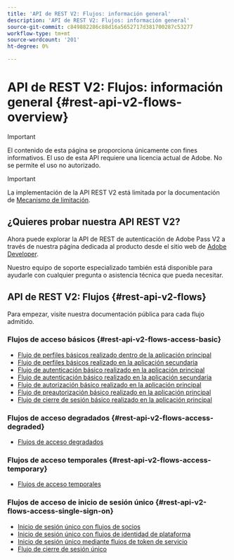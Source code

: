 ```yaml
---
title: 'API de REST V2: Flujos: información general'
description: 'API de REST V2: Flujos: información general'
source-git-commit: c849882286c88d16a5652717d381700287c53277
workflow-type: tm+mt
source-wordcount: '201'
ht-degree: 0%

---
```



# API de REST V2: Flujos: información general {#rest-api-v2-flows-overview}

>[!IMPORTANT]
>
> El contenido de esta página se proporciona únicamente con fines informativos. El uso de esta API requiere una licencia actual de Adobe. No se permite el uso no autorizado.

>[!IMPORTANT]
>
> La implementación de la API REST V2 está limitada por la documentación de [Mecanismo de limitación](/help/authentication/throttling-mechanism.md).

## ¿Quieres probar nuestra API REST V2?

Ahora puede explorar la API de REST de autenticación de Adobe Pass V2 a través de nuestra página dedicada al producto desde el sitio web de [Adobe Developer](https://developer.adobe.com/adobe-pass/).

Nuestro equipo de soporte especializado también está disponible para ayudarle con cualquier pregunta o asistencia técnica que pueda necesitar.

## API de REST V2: Flujos {#rest-api-v2-flows}

Para empezar, visite nuestra documentación pública para cada flujo admitido.

### Flujos de acceso básicos {#rest-api-v2-flows-access-basic}

* [Flujo de perfiles básicos realizado dentro de la aplicación principal](./basic-access-flows/rest-api-v2-basic-profiles-primary-application-flow.md)
* [Flujo de perfiles básicos realizado en la aplicación secundaria](./basic-access-flows/rest-api-v2-basic-profiles-secondary-application-flow.md)
* [Flujo de autenticación básico realizado en la aplicación principal](./basic-access-flows/rest-api-v2-basic-authentication-primary-application-flow.md)
* [Flujo de autenticación básico realizado en la aplicación secundaria](./basic-access-flows/rest-api-v2-basic-authentication-secondary-application-flow.md)
* [Flujo de autorización básico realizado en la aplicación principal](./basic-access-flows/rest-api-v2-basic-authorization-primary-application-flow.md)
* [Flujo de preautorización básico realizado en la aplicación principal](./basic-access-flows/rest-api-v2-basic-preauthorization-primary-application-flow.md)
* [Flujo de cierre de sesión básico realizado en la aplicación principal](./basic-access-flows/rest-api-v2-basic-logout-primary-application-flow.md)

### Flujos de acceso degradados {#rest-api-v2-flows-access-degraded}

* [Flujos de acceso degradados](./degraded-access-flows/rest-api-v2-access-degraded-flows.md)

### Flujos de acceso temporales {#rest-api-v2-flows-access-temporary}

* [Flujos de acceso temporales](./temporary-access-flows/rest-api-v2-access-temporary-flows.md)

### Flujos de acceso de inicio de sesión único {#rest-api-v2-flows-access-single-sign-on}

* [Inicio de sesión único con flujos de socios](./single-sign-on-access-flows/rest-api-v2-single-sign-on-partner-flows.md)
* [Inicio de sesión único con flujos de identidad de plataforma](./single-sign-on-access-flows/rest-api-v2-single-sign-on-platform-identity-flows.md)
* [Inicio de sesión único mediante flujos de token de servicio](./single-sign-on-access-flows/rest-api-v2-single-sign-on-service-token-flows.md)
* [Flujo de cierre de sesión único](./single-sign-on-access-flows/rest-api-v2-single-sign-on-logout-flow.md)
